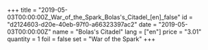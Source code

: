 +++
title = "2019-05-03T00:00:00Z_War_of_the_Spark_Bolas's_Citadel_[en]_false"
id = "d2124603-d20e-40eb-97f0-a66323397ac2"
date = "2019-05-03T00:00:00Z"
name = "Bolas's Citadel"
lang = ["en"]
price = "3.01"
quantity = 1
foil = false
set = "War of the Spark"
+++
